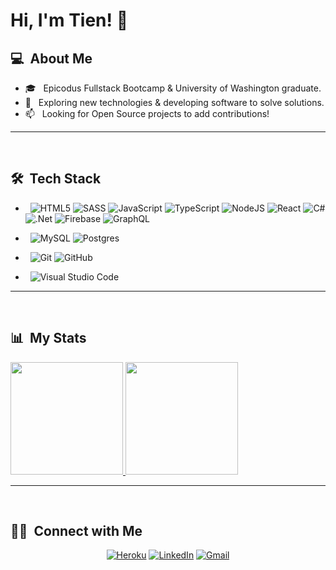 # Hi, I'm Tien! 👋


## 💻 &nbsp;About Me 

- 🎓 &nbsp; Epicodus Fullstack Bootcamp & University of Washington graduate.
- 🚀  &nbsp; Exploring new technologies & developing software to solve solutions.
- 📫 &nbsp; Looking for Open Source projects to add contributions!

<hr />
&nbsp;

## 🛠 &nbsp;Tech Stack

- &nbsp;
  <img alt="HTML5" src="https://img.shields.io/badge/html5-%23E34F26.svg?style=for-the-badge&logo=html5&logoColor=white"/>
  <img alt="SASS" src="https://img.shields.io/badge/SASS-hotpink.svg?style=for-the-badge&logo=SASS&logoColor=white"/>
  <img alt="JavaScript" src="https://img.shields.io/badge/javascript-%23323330.svg?style=for-the-badge&logo=javascript&logoColor=%23F7DF1E"/>
  <img alt="TypeScript" src="https://img.shields.io/badge/typescript-%23007ACC.svg?style=for-the-badge&logo=typescript&logoColor=white"/>
  <img alt="NodeJS" src="https://img.shields.io/badge/node.js-%2343853D.svg?style=for-the-badge&logo=node-dot-js&logoColor=white"/>
  <img alt="React" src="https://img.shields.io/badge/react-%2320232a.svg?style=for-the-badge&logo=react&logoColor=%2361DAFB"/>
  <img alt="C#" src="https://img.shields.io/badge/c%23-%23239120.svg?style=for-the-badge&logo=c-sharp&logoColor=white"/>
  <img alt=".Net" src="https://img.shields.io/badge/.NET-5C2D91?style=for-the-badge&logo=.net&logoColor=white"/>
  <img alt="Firebase" src="https://img.shields.io/badge/firebase-%23039BE5.svg?style=for-the-badge&logo=firebase"/>
  <img alt="GraphQL" src="https://img.shields.io/badge/-GraphQL-E10098?style=for-the-badge&logo=graphql"/>

- &nbsp;
  <img alt="MySQL" src="https://img.shields.io/badge/mysql-%2300f.svg?style=for-the-badge&logo=mysql&logoColor=white"/>
  <img alt="Postgres" src ="https://img.shields.io/badge/postgres-%23316192.svg?style=for-the-badge&logo=postgresql&logoColor=white"/>

- &nbsp;
  <img alt="Git" src="https://img.shields.io/badge/git-%23F05033.svg?style=for-the-badge&logo=git&logoColor=white"/>
  <img alt="GitHub" src="https://img.shields.io/badge/github-%23121011.svg?style=for-the-badge&logo=github&logoColor=white"/>

- &nbsp;
  <img alt="Visual Studio Code" src="https://img.shields.io/badge/VisualStudioCode-0078d7.svg?style=for-the-badge&logo=visual-studio-code&logoColor=white"/>

<hr />
&nbsp;

## 	📊  &nbsp;My Stats
<p>
<a href="https://github.com/AVS1508">
  <img height="180em" src="https://github-readme-stats.vercel.app/api?username=tien96ng&show_icons=true&theme=radical" />
  <img height="180em" src="https://github-readme-stats-eight-theta.vercel.app/api/top-langs/?username=tien96ng&theme=radical&layout=compact&exclude_lang=java+r" />
</a>
</p>

<hr />
&nbsp;

##  🤝🏻 &nbsp;Connect with Me

<p align="center">
<a href="https://tienapp.com/"><img alt="Heroku" src="https://img.shields.io/badge/TienApp-%23430098.svg?style=for-the-badge&logo=heroku&logoColor=white"/></a>
<a href="https://www.linkedin.com/in/nguyentien96/"><img alt="LinkedIn" src="https://img.shields.io/badge/Tien Nguyen-%230077B5.svg?style=for-the-badge&logo=linkedin&logoColor=white"/></a>
<a href="mailto:tien96ng@gmail.com"><img alt="Gmail" src="https://img.shields.io/badge/tien96ng-D14836?style=for-the-badge&logo=gmail&logoColor=white" /></a>

<!--
**tien96ng/tien96ng** is a ✨ _special_ ✨ repository because its `README.md` (this file) appears on your GitHub profile.



